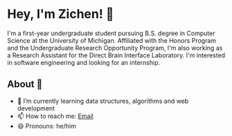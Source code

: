 # Hey, I'm Zichen! 👋

I'm a first-year undergraduate student pursuing B.S. degree in Computer Science at the University of Michigan. Affiliated with the Honors Program and the Undergraduate Research Opportunity Program, I'm also working as a Research Assistant for the Direct Brain Interface Laboratory. I'm interested in software engineering and looking for an internship. 

## About 📝

- 🌱 I’m currently learning data structures, algorithms and web development
- 📫 How to reach me: [Email](mailto:zhangzzc@umich.edu)
- 😄 Pronouns: he/him

